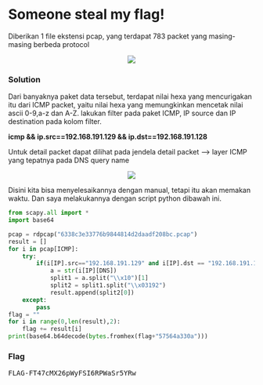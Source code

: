 <h1><b>Someone steal my flag!</b></h1>
<p>Diberikan 1 file ekstensi pcap, yang terdapat 783 packet yang masing-masing berbeda protocol</p>
<p align="center">
  <img src="https://github.com/enomarozi/RSA-CTF-Writeup/blob/master/Wireshark/Images/Someone%20steal%20my%20flag!.png">
</p>
<h3><b>Solution</b></h3>
<p>Dari banyaknya paket data tersebut, terdapat nilai hexa yang mencurigakan itu dari ICMP packet, yaitu nilai hexa yang memungkinkan mencetak nilai ascii 0-9,a-z dan A-Z.
lakukan filter pada paket ICMP, IP source dan IP destination pada kolom filter.</p>
<p><b>icmp && ip.src==192.168.191.129 && ip.dst==192.168.191.128</b></p> 
<p>Untuk detail packet dapat dilihat pada jendela detail packet --> layer ICMP yang tepatnya pada DNS query name</p>
<p align="center">
  <img src="https://github.com/enomarozi/RSA-CTF-Writeup/blob/master/Wireshark/Images/Someonesteal.png">
</p>
<p>Disini kita bisa menyelesaikannya dengan manual, tetapi itu akan memakan waktu. Dan saya melakukannya dengan script python dibawah ini.</p>

```python
from scapy.all import *
import base64

pcap = rdpcap("6338c3e33776b9844814d2daadf208bc.pcap")
result = []
for i in pcap[ICMP]:
    try:
        if(i[IP].src=="192.168.191.129" and i[IP].dst == "192.168.191.128"):
            a = str(i[IP][DNS])
            split1 = a.split("\\x10")[1]
            split2 = split1.split("\\x03192")
            result.append(split2[0])
    except:
        pass
flag = ""
for i in range(0,len(result),2):
    flag += result[i]
print(base64.b64decode(bytes.fromhex(flag+"57564a330a")))
```

<h3><b>Flag</b></h3>
<pre>
FLAG-FT47cMX26pWyFSI6RPWaSr5YRw
</pre>
